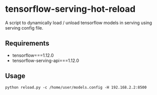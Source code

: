 # tensorflow-serving-hot-reload

A script to dynamically load / unload tensorflow models in serving using serving config file.

## Requirements

- tensorflow===1.12.0
- tensorflow-serving-api===1.12.0

## Usage

`python reload.py -c /home/user/models.config -H 192.168.2.2:8500`
